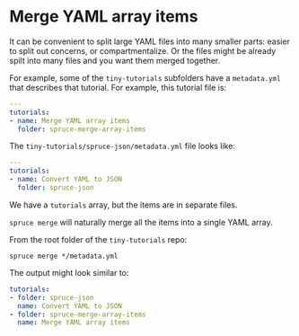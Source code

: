 # Merge YAML array items

It can be convenient to split large YAML files into many smaller parts: easier to split out concerns, or compartmentalize. Or the files might be already spilt into many files and you want them merged together.

For example, some of the `tiny-tutorials` subfolders have a `metadata.yml` that describes that tutorial. For example, this tutorial file is:

```yaml
---
tutorials:
- name: Merge YAML array items
  folder: spruce-merge-array-items
```

The `tiny-tutorials/spruce-json/metadata.yml` file looks like:

```yaml
---
tutorials:
- name: Convert YAML to JSON
  folder: spruce-json
```

We have a `tutorials` array, but the items are in separate files.

`spruce merge` will naturally merge all the items into a single YAML array.

From the root folder of the `tiny-tutorials` repo:

```
spruce merge */metadata.yml
```

The output might look similar to:

```yaml
tutorials:
- folder: spruce-json
  name: Convert YAML to JSON
- folder: spruce-merge-array-items
  name: Merge YAML array items
```
